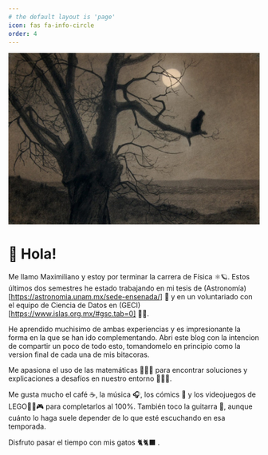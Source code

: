 ```yaml
---
# the default layout is 'page'
icon: fas fa-info-circle
order: 4
---
```


![Hero image](/assets/headers/black_cat_painting.jpg)

# 👋 Hola!

Me llamo Maximiliano y estoy por terminar la carrera de Física ⚛️🪐. Estos últimos dos semestres he estado trabajando en mi tesis de (Astronomía)[https://astronomia.unam.mx/sede-ensenada/] 🌌 y en un voluntariado con el equipo de Ciencia de Datos en (GECI)[https://www.islas.org.mx/#gsc.tab=0] 🪽🌊.

He aprendido muchisimo de ambas experiencias y es impresionante la forma en la que se han ido complementando. Abri este blog con la intencion de compartir un poco de todo esto, tomandomelo en principio como la version final de cada una de mis bitacoras. 

Me apasiona el uso de las matemáticas 👨🏽‍🔬 para encontrar soluciones y explicaciones a desafíos en nuestro entorno 🧑🏽‍🔧.

Me gusta mucho el café ☕, la música 🎧, los cómics 💬 y los videojuegos de LEGO👨‍🦲🎮 para completarlos al 100%. También toco la guitarra 🎸, aunque cuánto lo haga suele depender de lo que esté escuchando en esa temporada.

Disfruto pasar el tiempo con mis gatos 🐈🐈‍⬛ .